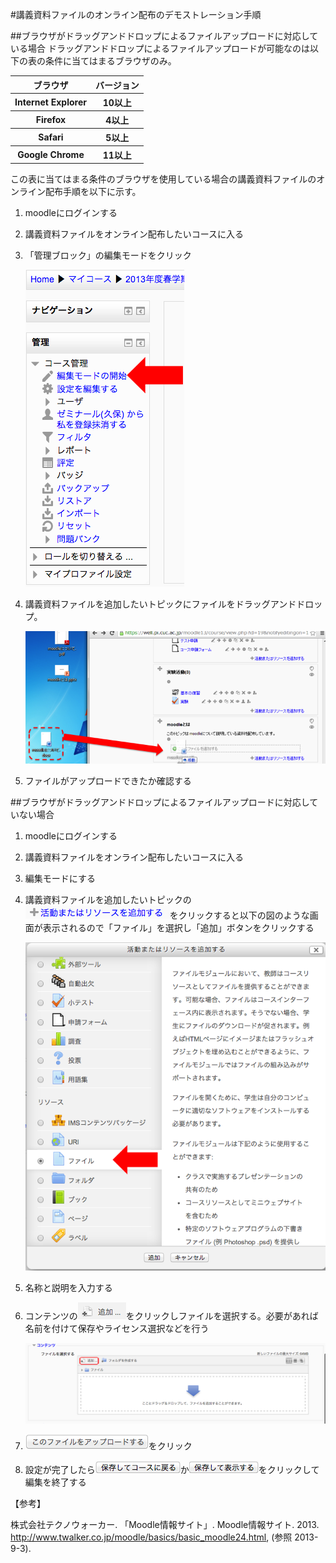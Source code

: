 #講義資料ファイルのオンライン配布のデモストレーション手順

##ブラウザがドラッグアンドドロップによるファイルアップロードに対応している場合
ドラッグアンドドロップによるファイルアップロードが可能なのは以下の表の条件に当てはまるブラウザのみ。
<table>
	<tr>
		<th>ブラウザ</th>
		<th>バージョン</th>
	</tr>
	<tr>
		<th>Internet Explorer</th>
		<th>10以上</th>
	</tr>
	<tr>
		<th>Firefox</th>
		<th>4以上</th>
	</tr>
	<tr>
		<th>Safari</th>
		<th>5以上</th>
	</tr>
	<tr>
		<th>Google Chrome</th>
		<th>11以上</th>
	</tr>
</table>

この表に当てはまる条件のブラウザを使用している場合の講義資料ファイルのオンライン配布手順を以下に示す。


1. moodleにログインする
2. 講義資料ファイルをオンライン配布したいコースに入る
3. 「管理ブロック」の編集モードをクリック

	![編集モードに変更](https://github.com/uttigimu/moodleManualForTeacher/blob/master/images/changeEdhitMode.png?raw=true)
	
4. 講義資料ファイルを追加したいトピックにファイルをドラッグアンドドロップ。
	
	![ファイルをドラッグアンドドロップ](https://github.com/uttigimu/moodleManualForTeacher/blob/master/images/drugAndDropForFileUpload.png?raw=true)
	

5. ファイルがアップロードできたか確認する

##ブラウザがドラッグアンドドロップによるファイルアップロードに対応していない場合

1. moodleにログインする
2. 講義資料ファイルをオンライン配布したいコースに入る
3. 編集モードにする
4. 講義資料ファイルを追加したいトピックの![「活動またはリソースを追加する」](https://github.com/uttigimu/moodleManualForTeacher/blob/master/images/addActivityAndResours.png?raw=true)をクリックすると以下の図のような画面が表示されるので「ファイル」を選択し「追加」ボタンをクリックする
	
	![活動・リソース一覧](https://github.com/uttigimu/moodleManualForTeacher/blob/master/images/selectFileOfResorce.png?raw=true)
5. 名称と説明を入力する
6. コンテンツの![追加…](https://github.com/uttigimu/moodleManualForTeacher/blob/master/images/fileAdd.png?raw=true)をクリックしファイルを選択する。必要があれば名前を付けて保存やライセンス選択などを行う
	
	![活動・リソース一覧](https://github.com/uttigimu/moodleManualForTeacher/blob/master/images/uploadFile.png?raw=true)

7. ![「このファイルをアップロードする」](https://github.com/uttigimu/moodleManualForTeacher/blob/master/images/uploadAtThisFileButton.png?raw=true)をクリック
8. 設定が完了したら![保存してコースに戻る](https://github.com/uttigimu/moodleManualForTeacher/blob/master/images/saveAndRetuneCourse.png?raw=true)か![保存して表示する](https://github.com/uttigimu/moodleManualForTeacher/blob/master/images/saveAndView.png?raw=true)をクリックして編集を終了する

【参考】

株式会社テクノウォーカー. 「Moodle情報サイト」. Moodle情報サイト. 2013. http://www.twalker.co.jp/moodle/basics/basic_moodle24.html, (参照 2013-9-3).


